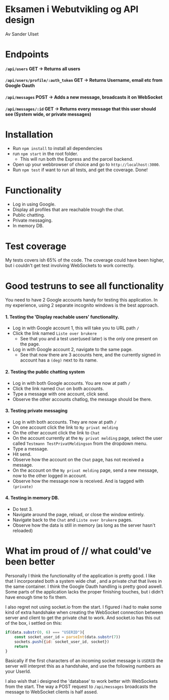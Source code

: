 # Eksamen i Webutvikling og API design
Av Sander Ulset

# Endpoints
#### `/api/users` GET -> Returns all users
#### `/api/users/profile/:auth_token` GET -> Returns Username, email etc from Google Oauth
#### `/api/messages` POST -> Adds a new message, broadcasts it on WebSocket
#### `/api/messages/:id` GET -> Returns every message that this user should see (System wide, or private messages)

# Installation
* Run `npm install` to install all dependencies
* run `npm start` in the root folder. 
    * This will run both the Express and the parcel backend. 
* Open up your webbrowser of choice and go to `http://localhost:3000`. 
* Run `npm test` if want to run all tests, and get the coverage.
Done!

# Functionality
- Log in using Google.
- Display all profiles that are reachable trough the chat.
- Public chatting.
- Private messaging.
- In memory DB.

# Test coverage
My tests covers ish 65% of the code. The coverage could have been higher, but i couldn't get test involving WebSockets to work 
correctly.

# Good testruns to see all functionality
You need to have 2 Google accounts handy for testing this application. In my experience, using 2 separate incognito windows
is the best approach.  

#### 1. Testing the 'Display reachable users' functionality.
* Log in with Google account 1, this will take you to URL path `/`
* Click the link named `Liste over brukere`
    * See that you and a test user(used later) is the only one present on the page.
* Log in with Google account 2, navigate to the same page. 
    * See that now there are 3 accounts here, and the currently signed in account has a `(deg)` next to its name.
#### 2. Testing the public chatting system
* Log in with both Google accounts. You are now at path `/`
* Click the link named `Chat` on both accounts.
* Type a message with one account, click send.
* Observe the other accounts chatlog, the message should be there.
#### 3. Testing private messaging
* Log in with both accounts. They are now at path `/`
* On one account click the link to `Ny privat melding`
* On the other account click the link to `Chat`
* On the account currently at the `Ny privat melding` page, select the user called `Testmann TestPrivatMeldingson` from the dropdown menu.
* Type a message.
* Hit send.
* Observe how the account on the `Chat` page, has not received a message.
* On the account on the `Ny privat melding` page, send a new message, now to the other logged in account.
* Observe how the message now is received. And is tagged with `(private)`
#### 4. Testing in memory DB.
* Do test 3.
* Navigate around the page, reload, or close the window entirely.
* Navigate back to the `Chat` and `Liste over brukere` pages.
* Observe how the data is still in memory (as long as the server hasn't reloaded)

# What im proud of // what could've been better
Personally I think the functionality of the application is pretty good. I like that I incorporated both a system wide chat 
, and a private chat that lives in the same container. I think the Google Oauth handling is pretty good aswell. Some parts of the application 
lacks the proper finishing touches, but i didn't have enough time to fix them. 

I also regret not using socket.io from the start. I figured i had to make some 
kind of extra handshake when creating the WebSocket connection between server and client to get the private chat to work. And socket.io 
has this out of the box, i settled on this: 
```javascript
if(data.substr(0, 6) === "USERID"){
    const socket_user_id = parseInt(data.substr(7))
    sockets.push({id: socket_user_id, socket})
    return
}
```
Basically if the first characters of an incoming socket message is `USERID` the server will interpret this as a handshake, 
and use the following numbers as your UserId.

I also wish that i designed the 'database' to work better with WebSockets from the start. The way a POST request to `/api/messages` broadcasts 
the message to WebSocket clients is half assed.